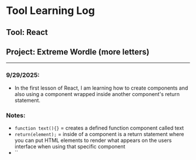 # Tool Learning Log

## Tool: **React**

## Project: **Extreme Wordle (more letters)**

---

### 9/29/2025:
* In the first lesson of React, I am learning how to create components and also using a component wrapped inside another component's return statement.

### Notes:
* ``function text(){}`` = creates a defined function component called text
* ``return(element);`` = inside of a component is a return statement where you can put HTML elements to render what appears on the users interface when using that specific component
* ``<script type = "text/babel"> = is a syntax used for Javascript with React.
* ``const root = ReactDOM.createRoot(document.getElementById("Food"));`` =
* ``root.render(<Food />);`` =

<br>

1) The code below is to specify which of the component should be rendered to the user's screen.

```html
<div id = "Food">
```

<br>

2) This code below has two components: "Cookies" contain a cookie image and my main component "Food" where I want to use the other component "Cookies". So, in my return statement for my main component, I used ``<Cookies/>`` which generates the return statement of the first component which inside of "Cookies" is the same cookie image I had assigned to the first component.

```js
<!--React Set Up-->
<script src="https://unpkg.com/react@18/umd/react.development.js"></script>
<script src="https://unpkg.com/react-dom@18/umd/react-dom.development.js"></script>
<script src="https://unpkg.com/@babel/standalone/babel.min.js"></script>
<!-- React Code -->
<script type = "text/babel">
  function Cookies() {
    return <img src= "tool/img/cookies.jpeg" alt="Cookie"/>;
  }

  function Food() {
    return (
      <section>
        <h1>Tasty Treat:</h1>
        <Cookies/>
      </section>
    );
  }

  const root = ReactDOM.createRoot(document.getElementById("Food"));
  root.render(<Food />);
</script>
```

The result of the code:

<img width="211" height="235" alt="Screenshot 2025-10-05 4 14 14 PM" src="https://github.com/user-attachments/assets/01708fa1-5714-46ce-aef7-85bdd6118f86" />

### X/X/XX:
* Text


<!--
* Links you used today (websites, videos, etc)
* Things you tried, progress you made, etc
* Challenges, a-ha moments, etc
* Questions you still have
* What you're going to try next
-->
